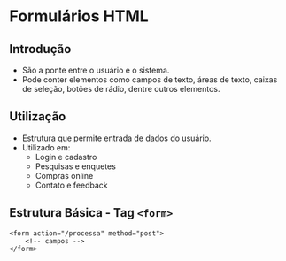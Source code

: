 # Formulários HTML

## Introdução

- São a ponte entre o usuário e o sistema.
- Pode conter elementos como campos de texto, áreas de texto, caixas de seleção, botões de rádio, dentre outros elementos.

## Utilização

- Estrutura que permite entrada de dados do usuário.
- Utilizado em:
	- Login e cadastro
	- Pesquisas e enquetes
	- Compras online
	- Contato e feedback

## Estrutura Básica - Tag ```<form>``` 

```
<form action="/processa" method="post">
	<!-- campos -->
</form>
```
